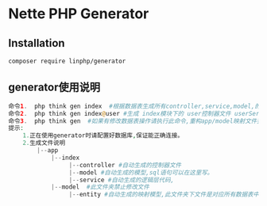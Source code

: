Nette PHP Generator
===================



Installation
------------
```
composer require linphp/generator
```


generator使用说明
-----



```php
命令1.  php think gen index  #根据数据表生成所有controller,service,model,的文件。
命令2.  php think gen index@user #生成 index模块下的 user控制器文件 userService文件,model文件，
命令3.  php think gen  #如果有修改数据表操作请执行此命令,重构app/model映射文件夹,保证映射表关系。
提示:
    1.正在使用generator时请配置好数据库,保证能正确连接。
    2.生成文件说明
        |--app
            |--index
                 |--controller #自动生成的控制器文件
                 |--model #自动生成的模型,sql语句可以在这里写。
                 |--service #自动生成的逻辑层代码,
            |--model  #此文件夹禁止修改文件
                 |--entity #自动生成的映射模型,此文件夹下文件是对应所有数据表中的映射模型,禁止写入代码,每次使用php think gen index或index@user会重构结构表   



```


